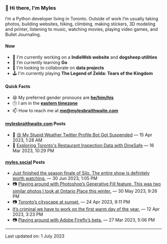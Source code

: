### 👋 Hi there, I'm Myles

I’m a Python developer living in Toronto. Outside of work I’m usually taking photos, building websites, hiking, climbing, making stickers, 3D modeling and printer, listening to music, watching movies, playing video games, and Bullet Journaling.

#### Now

-   🔭 I'm currently working on a **IndieWeb website** and **dogsheep utilities**
-   🌱 I’m currently learning **Go**
-   👯 I'm looking to collaborate on **data projects**
-   🕹️ I'm currently playing **The Legend of Zelda: Tears of the Kingdom**

#### Quick Facts

-   😆 My preferred gender pronouns are **[he/him/his](https://www.mypronouns.org/he-him)**
-   🕒 I am in the **[eastern timezone](https://time.is/Toronto)**
-   📫 How to reach me at **[me@mylesbraithwaite.com](mailto:me@mylesbraithwaite.com)**

<!--
-   🤔 I’m looking for help with ...
-   💬 Ask me about ...
-   ⚡ Fun fact: ...
-->

#### [mylesbraithwaite.com](https://mylesbraithwaite.com/) Posts
<!-- START: BLOG_POSTS -->
-   📝 [😢 My Stupid Weather Twitter Profile Bot Got Suspended](https://mylesbraithwaite.com/my-stupid-weather-twitter-profile-bot-got-suspended) — 15 Apr 2023, 1:28 AM
-   📝 [Exploring Toronto's Restaurant Inspection Data with DineSafe](https://mylesbraithwaite.com/exploring-torontos-restaurant-inspection-data-with-dinesafe) — 16 Mar 2023, 10:29 PM
<!-- END: BLOG_POSTS -->


#### [myles.social](https://myles.social/) Posts
<!-- START: MICROBLOG_POSTS -->
-   [Just finished the season finale of Silo. The entire show is definitely worth watching.](https://myles.social/2023/06/30/just-finished-the.html) — 30 Jun 2023, 1:05 PM
-   📷 [Playing around with Photoshop’s Generative Fill feature. This was two similar photos I took at Ontario Place this winter.](https://myles.social/2023/05/30/playing-around-with.html) — 30 May 2023, 9:26 PM
-   📷 [Toronto’s cityscape at sunset.](https://myles.social/2023/04/24/torontos-cityscape-at.html) — 24 Apr 2023, 9:11 PM
-   [It’s criminal we have to work on the first warm day of the year.](https://myles.social/2023/04/12/its-criminal-we.html) — 12 Apr 2023, 3:23 PM
-   📷 [Playing around with Adobe Firefly’s beta.](https://myles.social/2023/03/27/playing-around-with.html) — 27 Mar 2023, 5:06 PM
<!-- END: MICROBLOG_POSTS -->

---

<!-- START: LAST_UPDATED_AT -->
Last updated on: 1 July 2023
<!-- END: LAST_UPDATED_AT -->
